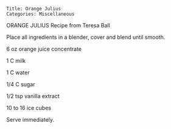 ~~~ recipe-info
Title: Orange Julius
Categories: Miscellaneous
~~~

ORANGE JULIUS   Recipe from Teresa Ball

Place all ingredients in a blender, cover and blend until smooth.

6 oz orange juice concentrate

1 C milk

1 C water

1/4 C sugar

1/2 tsp vanilla extract

10 to 16 ice cubes

Serve immediately.
